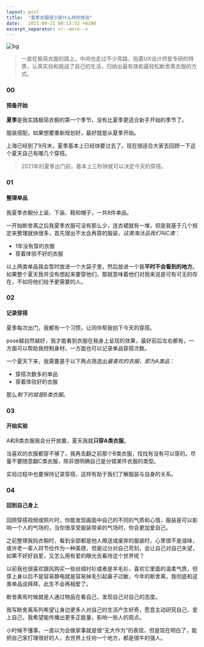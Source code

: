 ```yaml
---
layout: post
title:  "夏季衣服很少是什么样的体验"
date:   2021-09-21 00:15:52 +0100
excerpt_separator: <!--more-->
---
```

![bg](https://blog.dosth.cool/assets/img/4.png)

<!--more-->

> 一直在极简衣服的路上，中间也走过不少弯路，抱着UX设计师爱专研的特质，认真实验和挑战了自己的生活，归纳出最有效和最轻松断舍离衣服的方式。

### 00

#### 预备开始

**夏季**是我实践极简衣橱的第一个季节，没有比夏季更适合新手开始的季节了。

服装搭配，如果想要重新规划好，最好就是从夏季开始。

上海已经到了9月末，夏季基本上已经快要过去了。现在很适合大家去回顾一下这个夏天自己有哪几个穿搭。

> 2021年的夏季出门前，基本上三秒钟就可以决定今天的穿搭。

### 01

#### 整理单品

我夏季衣橱分上装、下装、鞋和帽子，一共8件单品。

一开始断舍离之后我夏季衣服可没有那么少，连衣裙就有一堆，但是我基于几个规定来整理就快很多，首先理出不太会再穿的服装，*这类淘汰品我们叫C类*：

- 1年没有穿的衣服
- 穿着体验不好的衣服

以上两类单品我会暂时放进一个大袋子里，然后放进一个我**平时不会看到的地方**。如果整个夏天我并没有想起来要穿他们，那就意味着他们对我来说是可有可无的存在，不如将他们给予更需要的人。

### 02

#### 记录穿搭

夏季每次出门，我都有一个习惯，让同伴帮我拍下今天的穿搭。

pose越自然越好，我才能看到衣服在我身上呈现的效果，最好前后左右都有，一方面可以帮助我控制身材，一方面也可以记录单品穿搭次数。

一个夏天下来，我需要基于以下两点筛选出*最喜欢的衣服，即为A类品*：

- 穿搭次数多的单品
- 穿着体验好的衣服

那么*剩下的就是B类衣服*。

### 03

#### 开始实验

A和B类衣服我会分开放置，夏天我就**只穿A类衣服**。

当喜欢的衣服都穿不够了，我再去翻之前那个B类衣服，找找有没有可以穿的。尽量不要随意翻C类衣服，除非很明确自己是分错某件衣服的类型。

实验过程中也要保持记录穿搭，这样有助于我们了解服装与自身的关系。

### 04

#### 回到自己身上

回顾穿搭视频或照片时，你能发现画面中自己的不同的气质和心情，服装是可以影响一个人的气场的，当你很享受服装带来的气场时，你会更加爱自己。

之前整理我妈衣橱时，看到全部都是他人赠送或废弃的服装时，心里很不是滋味，或许老一辈人将节俭作为一种美德，但是过分对自己苛刻，会让自己对自己失望，如果不好好自爱，又怎么用有爱的眼光去看待这个世界呢？

以前我也很喜欢跟风购买一些丝绸衬衫或者是羊毛衫，喜欢它里面的温柔气质，但穿上身以后不是容易静电就是容易掉毛引起鼻子过敏，今年的断舍离，我彻底和这类单品说拜拜，此生不会再相爱了。

断舍离有时候就是人通过物品在看自己，发现自己对自己的态度。

我写断舍离系列希望让身边更多人对自己的生活产生好奇，愿意主动研究自己、爱上自己，我希望能传播出更多正能量，影响一些人的观点。

小时候不懂事，一直以为会做家事就是很“无大作为”的表现，但是现在明白了，能把自己家打理很好的人，去世界上任何一个地方，都是很牛的强人。